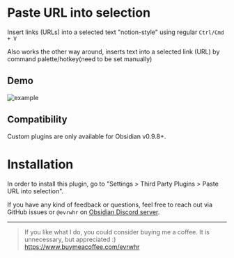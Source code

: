 # Paste URL into selection

Insert links (URLs) into a selected text "notion-style" using regular `Ctrl/Cmd + V`

Also works the other way around, inserts text into a selected link (URL) by command palette/hotkey(need to be set manually)

## Demo
![example](https://user-images.githubusercontent.com/4748206/98997874-ed55fb80-253d-11eb-9121-709a316a4d1e.gif)

## Compatibility
Custom plugins are only available for Obsidian v0.9.8+.

# Installation
In order to install this plugin, go to "Settings > Third Party Plugins > Paste URL into selection".


If you have any kind of feedback or questions, feel free to reach out via GitHub issues or `@evrwhr` on [Obsidian Discord server](https://discord.com/invite/veuWUTm).

---

> If you like what I do, you could consider buying me a coffee. It is unnecessary, but appreciated :) https://www.buymeacoffee.com/evrwhr
